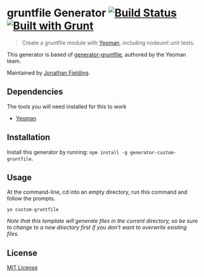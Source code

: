 # gruntfile Generator [![Build Status](https://secure.travis-ci.org/yeoman/generator-gruntfile.png?branch=master)](https://travis-ci.org/yeoman/generator-gruntfile) [![Built with Grunt](https://cdn.gruntjs.com/builtwith.png)](http://gruntjs.com/)

> Create a gruntfile module with [Yeoman](http://yeoman.io), including nodeunit unit tests.

This generator is based of
[generator-gruntfile](https://github.com/yeoman/generator-gruntfile), authored by the Yeoman team.

Maintained by [Jonathan Fielding](https://github.com/jonathan-fielding).

## Dependencies

The tools you will need installed for this to work

* [Yeoman](http://yeoman.io/)


## Installation

Install this generator by running: `npm install -g generator-custom-gruntfile`.


## Usage

At the command-line, cd into an empty directory, run this command and follow the prompts.

```
yo custom-gruntfile
```

_Note that this template will generate files in the current directory, so be sure to change to a new directory first if you don't want to overwrite existing files._


## License

[MIT License](http://en.wikipedia.org/wiki/MIT_License)
